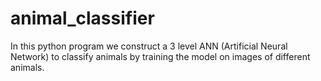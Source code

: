 # animal_classifier
In this python program we construct a 3 level ANN (Artificial Neural Network) to classify animals by training the model on images of different animals.
